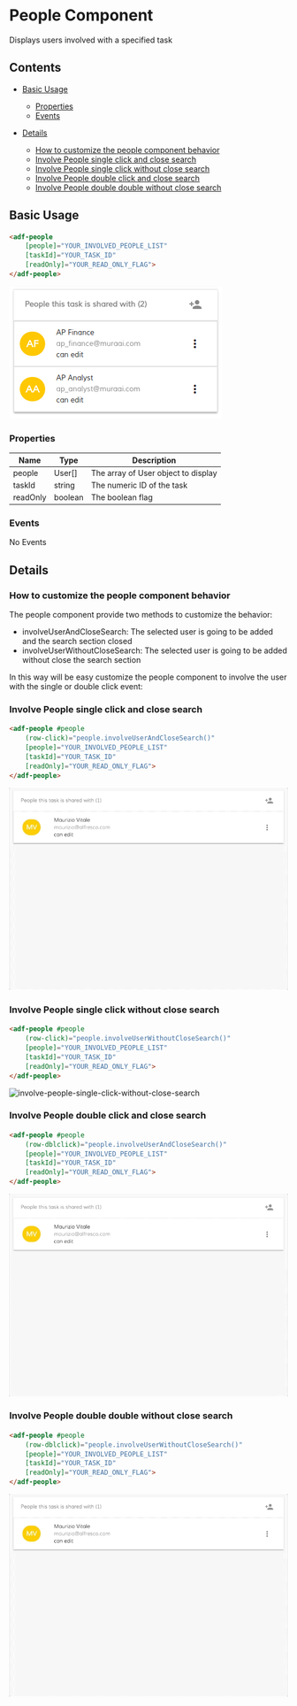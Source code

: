 # People Component

Displays users involved with a specified task

## Contents

-   [Basic Usage](#basic-usage)

    -   [Properties](#properties)
    -   [Events](#events)

-   [Details](#details)

    -   [How to customize the people component behavior](#how-to-customize-the-people-component-behavior)
    -   [Involve People single click and close search](#involve-people-single-click-and-close-search)
    -   [Involve People single click without close search](#involve-people-single-click-without-close-search)
    -   [Involve People double click and close search](#involve-people-double-click-and-close-search)
    -   [Involve People double double without close search](#involve-people-double-double-without-close-search)

## Basic Usage

```html
<adf-people 
    [people]="YOUR_INVOLVED_PEOPLE_LIST" 
    [taskId]="YOUR_TASK_ID"
    [readOnly]="YOUR_READ_ONLY_FLAG">
</adf-people>
```

![activiti-people](docassets/images/activiti_people.png)

### Properties

| Name | Type | Description |
| ---- | ---- | ----------- |
| people | User\[] | The array of User object to display |
| taskId | string | The numeric ID of the task |
| readOnly | boolean | The boolean flag |

### Events

No Events

## Details

### How to customize the people component behavior

The people component provide two methods to customize the behavior:

-   involveUserAndCloseSearch: The selected user is going to be added and the search section closed
-   involveUserWithoutCloseSearch: The selected user is going to be added without close the search section

In this way will be easy customize the people component to involve the user with the single or double click event:

### Involve People single click and close search

```html
<adf-people #people
    (row-click)="people.involveUserAndCloseSearch()"
    [people]="YOUR_INVOLVED_PEOPLE_LIST"
    [taskId]="YOUR_TASK_ID"
    [readOnly]="YOUR_READ_ONLY_FLAG">
</adf-people>
```

![involve-people-single-click-and-close-search](docassets/images/involve-people-single-click-and-close-search.gif)

### Involve People single click without close search

```html
<adf-people #people
    (row-click)="people.involveUserWithoutCloseSearch()"
    [people]="YOUR_INVOLVED_PEOPLE_LIST"
    [taskId]="YOUR_TASK_ID"
    [readOnly]="YOUR_READ_ONLY_FLAG">
</adf-people>
```

![involve-people-single-click-without-close-search](docassets/images/involve-people-single-click-without-close-search.gif)

### Involve People double click and close search

```html
<adf-people #people
    (row-dblclick)="people.involveUserAndCloseSearch()"
    [people]="YOUR_INVOLVED_PEOPLE_LIST"
    [taskId]="YOUR_TASK_ID"
    [readOnly]="YOUR_READ_ONLY_FLAG">
</adf-people>
```

![involve-people-double-click-and-close-search](docassets/images/involve-people-double-click-and-close-search.gif)

### Involve People double double without close search

```html
<adf-people #people
    (row-dblclick)="people.involveUserWithoutCloseSearch()"
    [people]="YOUR_INVOLVED_PEOPLE_LIST"
    [taskId]="YOUR_TASK_ID"
    [readOnly]="YOUR_READ_ONLY_FLAG">
</adf-people>
```

![involve-people-double-click-without-close-search](docassets/images/involve-people-double-click-without-close-search.gif)

